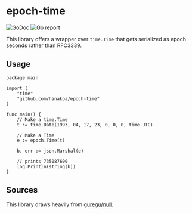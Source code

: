 # epoch-time
[![GoDoc](https://godoc.org/github.com/hanakoa/epoch-time?status.svg)](https://godoc.org/github.com/hanakoa/epoch-time)
[![Go report](http://goreportcard.com/badge/hanakoa/epoch-time)](http://goreportcard.com/report/hanakoa/epoch-time)

This library offers a wrapper over `time.Time` that gets serialized as epoch seconds
rather than RFC3339.

## Usage
```golang
package main

import (
	"time"
	"github.com/hanakoa/epoch-time"
)

func main() {
	// Make a time.Time
	t := time.Date(1993, 04, 17, 23, 0, 0, 0, time.UTC)

	// Make a Time
	e := epoch.Time(t)

	b, err := json.Marshal(e)

	// prints 735087600
	log.Println(string(b))
}
```

## Sources
This library draws heavily from [guregu/null](https://github.com/guregu/null).